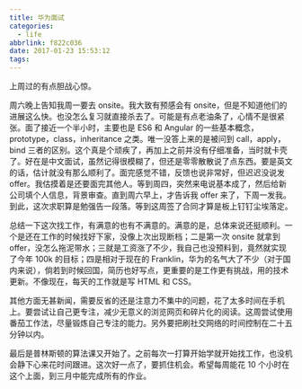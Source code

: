 ```yaml
---
title: 华为面试
categories:
  - life
abbrlink: f822c036
date: 2017-01-23 15:53:12
tags:
---
```


上周过的有点胆战心惊。

周六晚上告知我周一要去 onsite。我大致有预感会有 onsite，但是不知道他们的进展这么快。也没怎么复习就直接杀去了。可能是有点老油条了，心情不是很紧张。面了接近一个半小时，主要也是 ES6 和 Angular 的一些基本概念，prototype，class，inheritance 之类。唯一没答上来的是被问到 call，apply，bind 三者的区别。这个真是个顽疾了，再加上之前并没有仔细准备，当时就卡壳了。好在是中文面试，虽然记得很模糊了，但还是零零散散说了点东西。要是英文的话，估计就没有那么顺利了。面完感觉不错，反馈也说非常好，但迟迟没说发 offer。我估摸着是还要面完其他人。等到周四，突然来电说基本成了，然后给新公司填个人信息，背景审查。直到周六早上，才告诉我 offer 来了，下周一发我。到此，这次求职算是勉强告一段落。等到这周签了合同才算是板上钉钉尘埃落定。

总结一下这次找工作，有满意的也有不满意的。满意的是，总体来说还挺顺利。一个是还在工作的时候找好下家，没像上次出现断档；二是第一次 onsite 就拿到 offer，没怎么拖泥带水；三就是工资涨了不少，我自己也没预料到，竟然就实现了今年 100k 的目标；四是相对于现在的 Franklin，华为的名气大了不少（对于国内来说），倘若到时候回国，简历也好写点，更重要的是工作更有挑战，用的技术更新。不像现在，每天的工作就是写 HTML 和 CSS。

其他方面无甚新闻，需要反省的还是注意力不集中的问题，花了太多时间在手机上。要尝试让自己更专注，减少无意义的浏览网页和碎片化的阅读。这周尝试使用番茄工作法，尽量锻炼自己专注的能力。另外要把刷社交网络的时间控制在二十五分钟以内。

最后是普林斯顿的算法课又开始了。之前每次一打算开始学就开始找工作，也没机会静下心来花时间跟进。这次好一点了，要抓住机会。希望每周能花 10 个小时在这个上面，到三月中能完成所有的作业。
